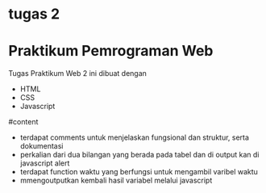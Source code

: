 # tugas 2
# Praktikum Pemrograman Web 

Tugas Praktikum Web 2 ini dibuat dengan
- HTML
- CSS
- Javascript

#content
- terdapat comments untuk menjelaskan fungsional dan struktur, serta dokumentasi
- perkalian dari dua bilangan yang berada pada tabel dan di output kan di javascript alert
- terdapat function waktu yang berfungsi untuk mengambil varibel waktu
- mmengoutputkan kembali hasil variabel melalui javascript
